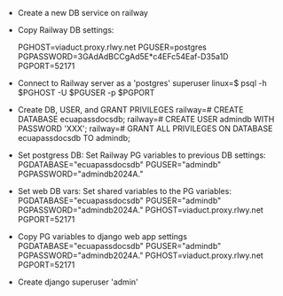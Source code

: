 - Create a new DB service on railway
- Copy Railway DB settings:

	PGHOST=viaduct.proxy.rlwy.net
	PGUSER=postgres
	PGPASSWORD=3GAdAdBCCgAd5E*c4EFc54Eaf-D35a1D
	PGPORT=52171

- Connect to Railway server as a 'postgres' superuser
	linux=$ psql -h $PGHOST -U $PGUSER -p $PGPORT

- Create DB, USER, and GRANT PRIVILEGES
	railway=# CREATE DATABASE ecuapassdocsdb;
	railway=# CREATE USER admindb WITH PASSWORD 'XXX';
	railway=# GRANT ALL PRIVILEGES ON DATABASE ecuapassdocsdb TO admindb;

- Set postgress DB: Set Railway PG variables to previous DB settings:
	PGDATABASE="ecuapassdocsdb"
	PGUSER="admindb"
	PGPASSWORD="admindb2024A."

- Set web DB vars: Set shared variables to the PG variables:
	PGDATABASE="ecuapassdocsdb"
	PGUSER="admindb"
	PGPASSWORD="admindb2024A."
	PGHOST=viaduct.proxy.rlwy.net
	PGPORT=52171

- Copy PG variables to django web app settings
	PGDATABASE="ecuapassdocsdb"
	PGUSER="admindb"
	PGPASSWORD="admindb2024A."
	PGHOST=viaduct.proxy.rlwy.net
	PGPORT=52171

- Create django superuser 'admin'
